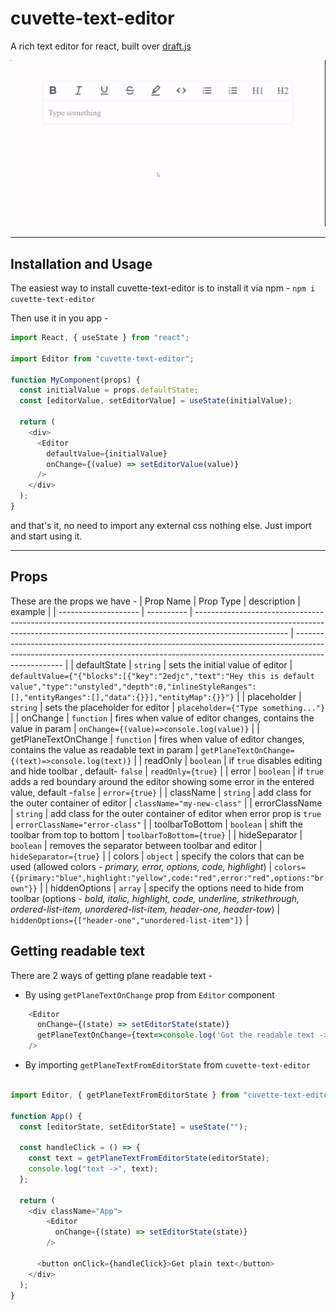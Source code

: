 # cuvette-text-editor


A rich text editor for react, built over [draft.js](https://draftjs.org/)

![cuvette-text-editor](cuvette-text-editor.gif)

---
## Installation and Usage

The easiest way to install cuvette-text-editor is to install it via npm -
`npm i cuvette-text-editor`

Then use it in you app -

```javascript
import React, { useState } from "react";

import Editor from "cuvette-text-editor";

function MyComponent(props) {
  const initialValue = props.defaultState;
  const [editorValue, setEditorValue] = useState(initialValue);

  return (
    <div>
      <Editor
        defaultValue={initialValue}
        onChange={(value) => setEditorValue(value)}
      />
    </div>
  );
}
```

and that's it, no need to import any external css nothing else. Just import and start using it.

---
## Props

These are the props we have -
| Prop Name            | Prop Type  | description                                                                                                                                                                         | example                                                                                                                                                                          |
| -------------------- | ---------- | ----------------------------------------------------------------------------------------------------------------------------------------------------------------------------------- | -------------------------------------------------------------------------------------------------------------------------------------------------------------------------------- |
| defaultState         | `string`   | sets the initial value of editor                                                                                                                                                    | `defaultValue={"{"blocks":[{"key":"2edjc","text":"Hey this is default value","type":"unstyled","depth":0,"inlineStyleRanges":[],"entityRanges":[],"data":{}}],"entityMap":{}}"}` |
| placeholder          | `string`   | sets the placeholder for editor                                                                                                                                                     | `placeholder={"Type something..."}`                                                                                                                                              |
| onChange             | `function` | fires when value of editor changes, contains the value in param                                                                                                                     | `onChange={(value)=>console.log(value)}`                                                                                                                                         |
| getPlaneTextOnChange | `function` | fires when value of editor changes, contains the value as readable text in param                                                                                                    | `getPlaneTextOnChange={(text)=>console.log(text)}`                                                                                                                               |
| readOnly             | `boolean`  | if `true` disables editing and hide toolbar , default- `false`                                                                                                                      | `readOnly={true}`                                                                                                                                                                |
| error                | `boolean`  | if `true` adds a red boundary around the editor showing some error in the entered value, default -`false`                                                                           | `error={true}`                                                                                                                                                                   |
| className            | `string`   | add class for the outer container of editor                                                                                                                                         | `className="my-new-class"`                                                                                                                                                       |
| errorClassName       | `string`   | add class for the outer container of editor when error prop is `true`                                                                                                               | `errorClassName="error-class"`                                                                                                                                                   |
| toolbarToBottom      | `boolean`  | shift the toolbar from top to bottom                                                                                                                                                | `toolbarToBottom={true}`                                                                                                                                                         |
| hideSeparator        | `boolean`  | removes the separator between toolbar and editor                                                                                                                                    | `hideSeparator={true}`                                                                                                                                                           |
| colors               | `object`   | specify the colors that can be used (allowed colors - _primary, error, options, code, highlight_)                                                                                   | `colors={{primary:"blue",highlight:"yellow",code:"red",error:"red",options:"brown"}}`                                                                                            |
| hiddenOptions        | `array`    | specify the options need to hide from toolbar (options - _bold, italic, highlight, code, underline, strikethrough, ordered-list-item, unordered-list-item, header-one, header-tow_) | `hiddenOptions={["header-one","unordered-list-item"]}`                                                                                                                           |


## Getting readable text

There are 2 ways of getting plane readable text - 

- By using `getPlaneTextOnChange` prop from `Editor` component

```javascript
    <Editor
      onChange={(state) => setEditorState(state)}
      getPlaneTextOnChange={text=>console.log('Got the readable text ->',text)}
    />
```

- By importing `getPlaneTextFromEditorState` from `cuvette-text-editor` 

```javascript
    
import Editor, { getPlaneTextFromEditorState } from "cuvette-text-editor";

function App() {
  const [editorState, setEditorState] = useState("");

  const handleClick = () => {
    const text = getPlaneTextFromEditorState(editorState);
    console.log("text ->", text);
  };

  return (
    <div className="App">
        <Editor
          onChange={(state) => setEditorState(state)}
        />
        
      <button onClick={handleClick}>Get plain text</button>
    </div>
  );
}
```